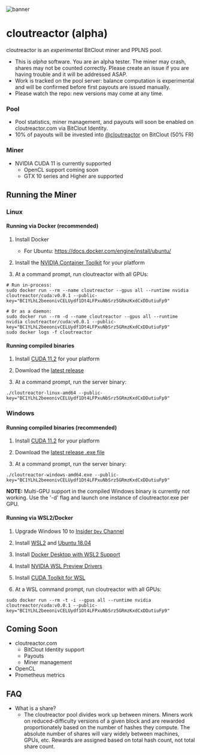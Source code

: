 ![banner](https://user-images.githubusercontent.com/107757/119279427-9150eb80-bbe0-11eb-88d3-9e54e03b8020.jpg)

# cloutreactor (alpha)

cloutreactor is an *experimental* BitClout miner and PPLNS pool.

- This is *alpha* software. You are an alpha tester. The miner may crash, shares may not be counted correctly. Please create an issue if you are having trouble and it will be addressed ASAP.
- Work is tracked on the pool server: balance computation is experimental and will be confirmed before first payouts are issued manually.
- Please watch the repo: new versions may come at any time.

### Pool
- Pool statistics, miner management, and payouts will soon be enabled on cloutreactor.com via BitClout Identity.
- 10% of payouts will be invested into [@cloutreactor](https://bitclout.com/u/cloutreactor) on BitClout (50% FR)

### Miner
- NVIDIA CUDA 11 is currently supported
  - OpenCL support coming soon
  - GTX 10 series and Higher are supported

## Running the Miner

### Linux

#### Running via Docker (recommended)
  1) Install Docker
      - For Ubuntu: https://docs.docker.com/engine/install/ubuntu/

  2) Install the [NVIDIA Container Toolkit](https://docs.nvidia.com/datacenter/cloud-native/container-toolkit/install-guide.html) for your platform

  3) At a command prompt, run cloutreactor with all GPUs:

  ```Shell
# Run in-process:
  sudo docker run --rm --name cloutreactor --gpus all --runtime nvidia cloutreactor/cuda:v0.0.1 --public-key="BC1YLhL2beeonivCELUydf1Dt4LFPxuNbSrz5GRmzKxdCxDDutiuFp9"

# Or as a daemon:
  sudo docker run --rm -d --name cloutreactor --gpus all --runtime nvidia cloutreactor/cuda:v0.0.1 --public-key="BC1YLhL2beeonivCELUydf1Dt4LFPxuNbSrz5GRmzKxdCxDDutiuFp9"
  sudo docker logs -f cloutreactor
  ```

#### Running compiled binaries

1) Install [CUDA 11.2](https://docs.nvidia.com/cuda/cuda-installation-guide-linux/index.html) for your platform

2) Download the [latest release](https://github.com/cloutreactor/release/releases)

3) At a command prompt, run the server binary:

```Shell
./cloutreactor-linux-amd64 --public-key="BC1YLhL2beeonivCELUydf1Dt4LFPxuNbSrz5GRmzKxdCxDDutiuFp9"
```


### Windows

#### Running compiled binaries (recommended)

1) Install [CUDA 11.2](https://docs.nvidia.com/cuda/cuda-installation-guide-microsoft-windows/index.html) for your platform

2) Download the [latest release .exe file](https://github.com/cloutreactor/release/releases)

3) At a command prompt, run the server binary:

```Shell
./cloutreactor-windows-amd64.exe --public-key="BC1YLhL2beeonivCELUydf1Dt4LFPxuNbSrz5GRmzKxdCxDDutiuFp9"
```

**NOTE:** Multi-GPU support in the compiled Windows binary is currently not working. Use the '-d' flag and launch one instance of cloutreactor.exe per GPU.

#### Running via WSL2/Docker

1) Upgrade Windows 10 to [Insider `Dev` Channel](https://insider.windows.com/en-us/getting-started)

2) Install [WSL2]( https://docs.microsoft.com/en-us/windows/wsl/install-win10#simplified-installation-for-windows-insiders) and [Ubuntu 18.04](https://www.microsoft.com/store/apps/9N9TNGVNDL3Q)

3) Install [Docker Desktop with WSL2 Support](https://docs.docker.com/docker-for-windows/install/)

4) Install [NVIDIA WSL Preview Drivers](https://developer.nvidia.com/cuda/wsl/download)

5) Install [CUDA Toolkit for WSL](https://docs.nvidia.com/cuda/wsl-user-guide/index.html#running-cuda)

6) At a WSL command prompt, run cloutreactor with all GPUs:

```Shell
sudo docker run --rm -t -i --gpus all --runtime nvidia cloutreactor/cuda:v0.0.1 --public-key="BC1YLhL2beeonivCELUydf1Dt4LFPxuNbSrz5GRmzKxdCxDDutiuFp9"
```

## Coming Soon

- cloutreactor.com
  - BitClout Identity support
  - Payouts
  - Miner management
- OpenCL
- Prometheus metrics

## FAQ

- What is a share?
  - The cloutreactor pool divides work up between miners. Miners work on reduced-difficulty versions of a given block and are rewarded proportionately based on the number of hashes they compute. The absolute number of shares will vary widely between machines, GPUs, etc. Rewards are assigned based on total hash count, not total share count.
